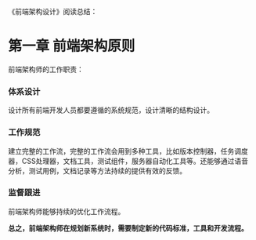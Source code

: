 《前端架构设计》阅读总结：

# 第一章 前端架构原则

前端架构师的工作职责：

### 体系设计

设计所有前端开发人员都要遵循的系统规范，设计清晰的结构设计。

### 工作规范

建立完整的工作流，完整的工作流会用到多种工具，比如版本控制器，任务调度器，CSS处理器，文档工具，测试组件，服务器自动化工具等。还能够通过语音分析，测试用例，文档记录等方法持续的提供有效的反馈。

### 监督跟进

前端架构师能够持续的优化工作流程。

**总之，前端架构师在规划新系统时，需要制定新的代码标准，工具和开发流程。**




